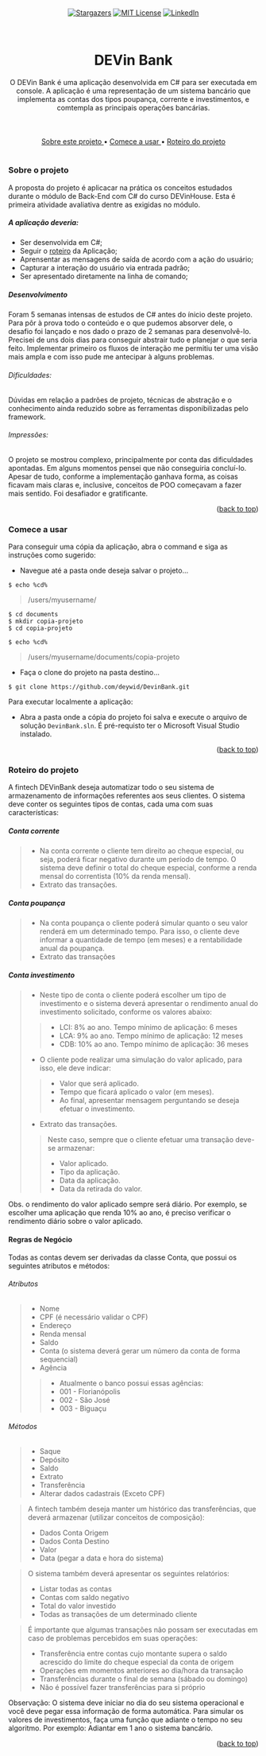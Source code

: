 <div id="top"></div>
<br />

<!-- PROJECT SHIELDS -->
<div align="center">
 
[![Stargazers][stars-shield]][stars-url]
[![MIT License][license-shield]][license-url]
[![LinkedIn][linkedin-shield]][linkedin-url]

</div>

<!-- PROJECT LOGO -->
<br />
<div align="center">
  <h1 align="center">DEVin Bank</h1>
  <p align="center">
    O DEVin Bank é uma aplicação desenvolvida em C# para ser executada em console. A aplicação é uma representação de um sistema bancário que implementa as contas dos tipos poupança, corrente e investimentos, e comtempla as principais operações bancárias.
    <br />
    <br />
    <br />
    <br />
    <a href="#sobre-o-projeto">Sobre este projeto </a>
    •
    <a href="#comece-a-usar">Comece a usar </a>
    •
    <a href="#roteiro-do-projeto">Roteiro do projeto </a>
   <br />
  </p>
</div>


#

<!-- ABOUT THE PROJECT -->
### Sobre o projeto
A proposta do projeto é aplicacar na prática os conceitos estudados durante o módulo de Back-End com C# do curso DEVinHouse. Esta é primeira atividade avaliativa dentre as exigidas no módulo.

##### A aplicação deveria:
- Ser desenvolvida em C#;
- Seguir o <a href="#roteiro-do-projeto">roteiro</a> da Aplicação;
- Aprensentar as mensagens de saída de acordo com a ação do usuário;
- Capturar a interação do usuário via entrada padrão;
- Ser apresentado diretamente na linha de comando;

##### Desenvolvimento
Foram 5 semanas intensas de estudos de C# antes do ínicio deste projeto. Para pôr à prova todo o conteúdo e o que pudemos absorver dele, o desafio foi lançado e nos dado o prazo de 2 semanas para desenvolvê-lo.
Precisei de uns dois dias para conseguir abstrair tudo e planejar o que seria feito. Implementar primeiro os fluxos de interação me permitiu ter uma visão mais ampla e com isso pude me antecipar à alguns problemas.

###### Dificuldades:
Dúvidas em relação a padrões de projeto, técnicas de abstração e o conhecimento ainda reduzido sobre as ferramentas disponibilizadas pelo framework.

###### Impressões:
O projeto se mostrou complexo, principalmente por conta das dificuldades apontadas. Em alguns momentos pensei que não conseguiria concluí-lo. Apesar de tudo, conforme a implementação ganhava forma, as coisas ficavam mais claras e, inclusive, conceitos de POO começavam a fazer mais sentido. Foi desafiador e gratificante.


<p align="right">(<a href="#top">back to top</a>)</p>


<!-- GETTING STARTED -->
### Comece a usar

Para conseguir uma cópia da aplicação, abra o command e siga as instruções como sugerido:
- Navegue até a pasta onde deseja salvar o projeto...
```
$ echo %cd%
```
>/users/myusername/
```
$ cd documents
$ mkdir copia-projeto
$ cd copia-projeto
```
```
$ echo %cd%
```
>/users/myusername/documents/copia-projeto

- Faça o clone do projeto na pasta destino...
```
$ git clone https://github.com/deywid/DevinBank.git
```

Para executar localmente a aplicação:
- Abra a pasta onde a cópia do projeto foi salva e execute o arquivo de solução ```DevinBank.sln```. É pré-requisto ter o Microsoft Visual Studio instalado. 


<p align="right">(<a href="#top">back to top</a>)</p>


<!-- USAGE EXAMPLES -->
### Roteiro do projeto

A fintech DEVinBank deseja automatizar todo o seu sistema de armazenamento de informações referentes aos seus clientes. O sistema deve conter os seguintes tipos de contas, cada uma com suas características:

##### Conta corrente
>- Na conta corrente o cliente tem direito ao cheque especial, ou seja, poderá ficar negativo durante um período de tempo. O sistema deve definir o total do cheque especial, conforme a renda mensal do correntista (10% da renda mensal).
>- Extrato das transações.

##### Conta poupança
>- Na conta poupança o cliente poderá simular quanto o seu valor renderá em um determinado tempo. Para isso, o cliente deve informar a quantidade de tempo (em meses) e a rentabilidade anual da poupança.
>- Extrato das transações

##### Conta investimento
>- Neste tipo de conta o cliente poderá escolher um tipo de investimento e o sistema deverá apresentar o rendimento anual do investimento solicitado, conforme os valores abaixo:
>>- LCI: 8% ao ano. Tempo mínimo de aplicação: 6 meses
>>- LCA: 9% ao ano. Tempo mínimo de aplicação: 12 meses
>>- CDB: 10% ao ano. Tempo mínimo de aplicação: 36 meses
>- O cliente pode realizar uma simulação do valor aplicado, para isso, ele deve indicar:
>>- Valor que será aplicado.
>>- Tempo que ficará aplicado o valor (em meses).
>>- Ao final, apresentar mensagem perguntando se deseja efetuar o investimento.
>- Extrato das transações.
>> Neste caso, sempre que o cliente efetuar uma transação deve-se armazenar:
>>- Valor aplicado.
>>- Tipo da aplicação.
>>- Data da aplicação.
>>- Data da retirada do valor.

Obs. o rendimento do valor aplicado sempre será diário. Por exemplo, se escolher uma aplicação que renda 10% ao ano, é preciso verificar o rendimento diário sobre o valor aplicado.

#### Regras de Negócio

Todas as contas devem ser derivadas da classe Conta, que possui os seguintes atributos e métodos:

###### Atributos
>- Nome
>- CPF (é necessário validar o CPF)
>- Endereço
>- Renda mensal
>- Saldo
>- Conta (o sistema deverá gerar um número da conta de forma sequencial)
>- Agência
>>- Atualmente o banco possui essas agências:
>>- 001 - Florianópolis
>>- 002 - São José
>>- 003 - Biguaçu

###### Métodos
>- Saque
>- Depósito
>- Saldo
>- Extrato
>- Transferência
>- Alterar dados cadastrais (Exceto CPF)

> A fintech também deseja manter um histórico das transferências, que deverá armazenar (utilizar conceitos de composição):
>- Dados Conta Origem
>- Dados Conta Destino
>- Valor
>- Data (pegar a data e hora do sistema)

> O sistema também deverá apresentar os seguintes relatórios:
>- Listar todas as contas
>- Contas com saldo negativo
>- Total do valor investido
>- Todas as transações de um determinado cliente

> É importante que algumas transações não possam ser executadas em caso de problemas percebidos em suas operações:
>- Transferência entre contas cujo montante supera o saldo acrescido do limite do cheque especial da conta de origem  
>- Operações em momentos anteriores ao dia/hora da transação
>- Transferências durante o final de semana (sábado ou domingo)
>- Não é possível fazer transferências para si próprio

Observação: O sistema deve iniciar no dia do seu sistema operacional e você deve pegar essa informação de forma automática. Para simular os valores de investimentos, faça uma função que adiante o tempo no seu algoritmo. Por exemplo: Adiantar em 1 ano o sistema bancário.


<p align="right">(<a href="#top">back to top</a>)</p>




<!-- MARKDOWN LINKS & IMAGES -->
<!-- https://www.markdownguide.org/basic-syntax/#reference-style-links -->

[stars-shield]: https://img.shields.io/github/stars/deywid/DevinBank.svg?style=for-the-badge
[stars-url]: https://github.com/deywid/DevinBank/stargazers
[license-shield]: https://img.shields.io/github/license/deywid/DevinBank.svg?style=for-the-badge
[license-url]: https://github.com/deywid/DevinBank/blob/main/LICENSE
[linkedin-shield]: https://img.shields.io/badge/-LinkedIn-black.svg?style=for-the-badge&logo=linkedin&colorB=555
[linkedin-url]: https://linkedin.com/in/deywid
